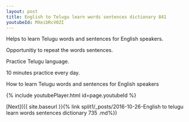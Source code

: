 ```yaml
---
layout: post
title: English to Telugu learn words sentences dictionary 841 
youtubeId: MXeibRcV0ZI
---
```

 
 
Helps to learn Telugu words and sentences for English speakers.

Opportunitiy to repeat the words sentences. 

Practice Telugu language. 
 
10 minutes practice every day. 
 
How to learn Telugu words and sentences for English speakers 
 
{% include youtubePlayer.html id=page.youtubeId %}
 
 
[Next]({{ site.baseurl }}{% link  split1/_posts/2016-10-26-English to telugu learn words sentences dictionary 735 .md%})
 
